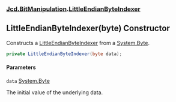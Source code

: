 ### [Jcd.BitManipulation](Jcd.BitManipulation.md 'Jcd.BitManipulation').[LittleEndianByteIndexer](Jcd.BitManipulation.LittleEndianByteIndexer.md 'Jcd.BitManipulation.LittleEndianByteIndexer')

## LittleEndianByteIndexer(byte) Constructor

Constructs
a [LittleEndianByteIndexer](Jcd.BitManipulation.LittleEndianByteIndexer.md 'Jcd.BitManipulation.LittleEndianByteIndexer')
from a [System.Byte](https://docs.microsoft.com/en-us/dotnet/api/System.Byte 'System.Byte').

```csharp
private LittleEndianByteIndexer(byte data);
```
#### Parameters

<a name='Jcd.BitManipulation.LittleEndianByteIndexer.LittleEndianByteIndexer(byte).data'></a>

`data` [System.Byte](https://docs.microsoft.com/en-us/dotnet/api/System.Byte 'System.Byte')

The initial value of the underlying data.
